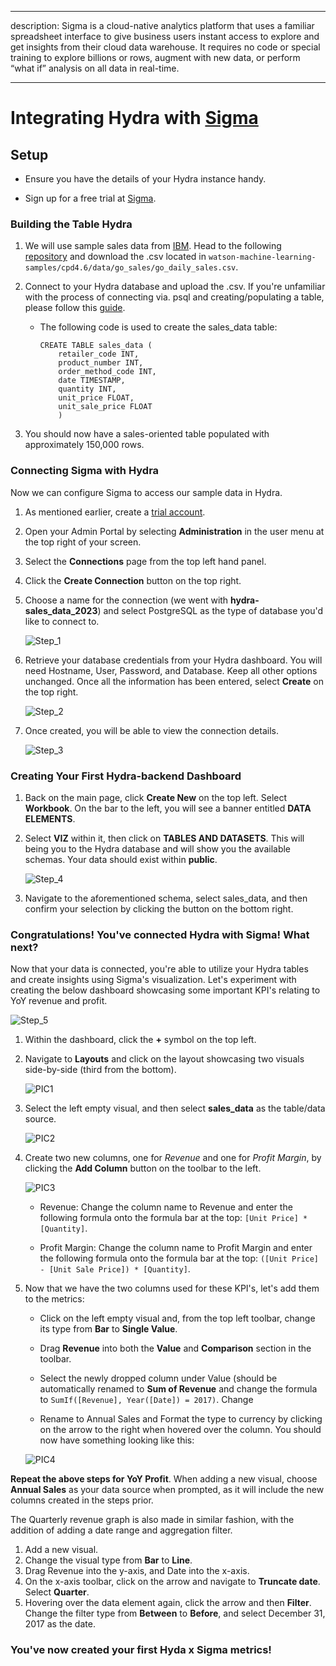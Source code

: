 
  

  

---

  

description: Sigma is a cloud-native analytics platform that uses a familiar spreadsheet interface to give business users instant access to explore and get insights from their cloud data warehouse. It requires no code or special training to explore billions or rows, augment with new data, or perform “what if” analysis on all data in real⁠-⁠time.

  

---

  

  

# Integrating Hydra with [Sigma](https://www.sigmacomputing.com/)

  

  

## Setup

  

  

- Ensure you have the details of your Hydra instance handy.

  

- Sign up for a free trial at [Sigma](https://www.sigmacomputing.com/free-trial).

  

  

### Building the Table Hydra

  

1. We will use sample sales data from [IBM](https://relational.fit.cvut.cz/dataset/GOSales). Head to the following [repository](https://github.com/IBM/watson-machine-learning-samples) and download the .csv located in `watson-machine-learning-samples/cpd4.6/data/go_sales/go_daily_sales.csv`.

  

2. Connect to your Hydra database and upload the .csv. If you're unfamiliar with the process of connecting via. psql and creating/populating a table, please follow this [guide](https://docs.hydra.so/centralize-data/load/from-local-csv-file).

    * The following code is used to create the sales_data table:



      ```
      CREATE TABLE sales_data (
          retailer_code INT,
          product_number INT,
          order_method_code INT,
          date TIMESTAMP,
          quantity INT,
          unit_price FLOAT,
          unit_sale_price FLOAT
          )
      ```

  

3. You should now have a sales-oriented table populated with approximately 150,000 rows.

  

  

### Connecting Sigma with Hydra

  

  

Now we can configure Sigma to access our sample data in Hydra.

  

  

1. As mentioned earlier, create a [trial account](https://www.sigmacomputing.com/free-trial).

  

2. Open your Admin Portal by selecting **Administration** in the user menu at the top right of your screen.

  

3. Select the **Connections** page from the top left hand panel.

  

4. Click the **Create Connection** button on the top right.

  

5. Choose a name for the connection (we went with **hydra-sales_data_2023**) and select PostgreSQL as the type of database you'd like to connect to.
    
    ![Step_1](https://user-images.githubusercontent.com/71795488/227726542-f797223a-ba13-46ab-8640-507101f2fa3f.png)

  

  

6. Retrieve your database credentials from your Hydra dashboard. You will need Hostname, User, Password, and Database. Keep all other options unchanged. Once all the information has been entered, select **Create** on the top right.
    
    ![Step_2](https://user-images.githubusercontent.com/71795488/227726544-8070700a-1525-4cb6-8ed3-24d0ab62155f.png)

  

  

7. Once created, you will be able to view the connection details.

    ![Step_3](https://user-images.githubusercontent.com/71795488/227726572-198b26f7-da24-428c-a0c4-7b6acf13c760.png)

  

  

### Creating Your First Hydra-backend Dashboard

  

1. Back on the main page, click **Create New** on the top left. Select **Workbook**. On the bar to the left, you will see a banner entitled **DATA ELEMENTS**.

  

2. Select **VIZ** within it, then click on **TABLES AND DATASETS**. This will being you to the Hydra database and will show you the available schemas. Your data should exist within **public**.

    ![Step_4](https://user-images.githubusercontent.com/71795488/227726590-1a295fdc-6d96-4a48-b50b-7fb2ae161b25.png)

  

  

3. Navigate to the aforementioned schema, select sales_data, and then confirm your selection by clicking the button on the bottom right.

  

  

### Congratulations! You've connected Hydra with Sigma! What next?

Now that your data is connected, you're able to utilize your Hydra tables and create insights using Sigma's visualization. Let's experiment with creating the below dashboard showcasing some important KPI's relating to YoY revenue and profit.

   ![Step_5](https://user-images.githubusercontent.com/71795488/227729058-83647447-0536-4016-a04c-cdb09b8fcc1e.png)

  
  
  

1. Within the dashboard, click the **+** symbol on the top left.

2. Navigate to **Layouts** and click on the layout showcasing two visuals side-by-side (third from the bottom).

    ![PIC1](https://user-images.githubusercontent.com/71795488/227729006-01f0bb7b-c368-4165-9655-6f05df711e73.png)

  

4. Select the left empty visual, and then select **sales_data** as the table/data source.

    ![PIC2](https://user-images.githubusercontent.com/71795488/227729013-7e32450d-26e9-4bc1-8384-617014f35b15.png)

  

6. Create two new columns, one for *Revenue* and one for *Profit Margin*, by clicking the **Add Column** button on the toolbar to the left.

    ![PIC3](https://user-images.githubusercontent.com/71795488/227729027-073a7099-9bfe-4e4e-94d0-eb082fccce9a.png)

  
  

      * Revenue: Change the column name to Revenue and enter the following formula onto the formula bar at the top: `[Unit Price] * [Quantity]`.

      * Profit Margin: Change the column name to Profit Margin and enter the following formula onto the formula bar at the top: `([Unit Price] - [Unit Sale Price]) * [Quantity]`.

7. Now that we have the two columns used for these KPI's, let's add them to the metrics:

      * Click on the left empty visual and, from the top left toolbar, change its type from **Bar** to **Single Value**.

      * Drag **Revenue** into both the **Value** and **Comparison** section in the toolbar.

      * Select the newly dropped column under Value (should be automatically renamed to **Sum of Revenue** and change the formula to `SumIf([Revenue], Year([Date]) = 2017)`. Change

      * Rename to Annual Sales and Format the type to currency by clicking on the arrow to the right when hovered over the column. You should now have something looking like this:

    ![PIC4](https://user-images.githubusercontent.com/71795488/227729038-a8ec4a33-1fd3-407c-952e-055a055faa69.png)

  
  

**Repeat the above steps for YoY Profit**. When adding a new visual, choose **Annual Sales** as your data source when prompted, as it will include the new columns created in the steps prior. 


The Quarterly revenue graph is also made in similar fashion, with the addition of adding a date range and aggregation filter.
1. Add a new visual.
2. Change the visual type from **Bar** to **Line**.
3. Drag Revenue into the y-axis, and Date into the x-axis.
4. On the x-axis toolbar, click on the arrow and navigate to **Truncate date**. Select **Quarter**.
5. Hovering over the data element again, click the arrow and then **Filter**. Change the filter type from **Between** to **Before**, and select December 31, 2017 as the date.

### You've now created your first Hyda x Sigma metrics!
